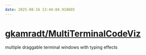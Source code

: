 ```yaml
---
date: 2025-08-16 13:44:04.918685
---
```


# [gkamradt/MultiTerminalCodeViz](https://github.com/gkamradt/MultiTerminalCodeViz)

multiple draggable terminal windows with typing effects